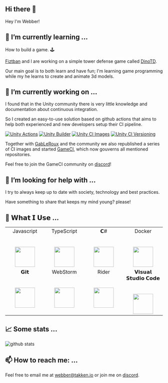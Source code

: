 <!--
**webbertakken/WebberTakken** is a ✨ _special_ ✨ repository because its `README.md` (this file) appears on your GitHub profile.

Here are some ideas to get you started:

- 🔭 I’m currently working on ...
- 🌱 I’m currently learning ...
- 👯 I’m looking to collaborate on ...
- 🤔 I’m looking for help with ...
- 💬 Ask me about ...
- 📫 How to reach me: ...
- 😄 Pronouns: ...
- ⚡ Fun fact: ...
-->

## Hi there 👋

Hey I'm Webber!

## 🌱 I’m currently learning ...

How to build a game. 🕹

[Fiztban](https://github.com/Fiztban) and I are working on a simple tower defense game called [DinoTD](https://dino.td). 

Our main goal is to both learn and have fun; I'm learning game programming while my he learns to create and animate 3d models. 

## 🔭 I’m currently working on ...

I found that in the Unity community there is very little knowledge and documentation about continuous integration.

So I created an easy-to-use solution based on github actions that aims to help both experienced and new developers setup their CI pipeline.

[![Unity Actions](https://github-readme-stats.vercel.app/api/pin/?username=game-ci&repo=unity-actions&theme=radical&show_icons=true)](https://github.com/game-ci/unity-actions)
[![Unity Builder](https://github-readme-stats.vercel.app/api/pin/?username=game-ci&repo=unity-builder&theme=radical&show_icons=true)](https://github.com/game-ci/unity-builder)
[![Unity CI Images](https://github-readme-stats.vercel.app/api/pin/?username=game-ci&repo=docker&theme=radical&show_icons=true&v0)](https://github.com/game-ci/docker)
[![Unity CI Versioning](https://github-readme-stats.vercel.app/api/pin/?username=game-ci&repo=versioning-backend&theme=radical&show_icons=true)](https://github.com/game-ci/versioning-backend)

Together with [GabLeRoux](https://github.com/GabLeRoux) and the community we also republished a series of CI images and started [GameCI](https://game.ci), which now gouverns all mentioned repositories.

Feel free to join the GameCI community on [discord](http://game.ci/discord)!

## 🤔 I’m looking for help with ...

I try to always keep up to date with society, technology and best practices.

Have something to share that keeps my mind young? please!

## 🔨 𝗪𝗵𝗮𝘁 𝗜 𝗨𝘀𝗲 ...

<table>
  <tbody>
    <tr valign="top">
      <td width="25%" align="center">
        <span>Javascript</span><br><br><br>
        <img height="64px" src="https://cdn.svgporn.com/logos/javascript.svg">
      </td>
      <td width="25%" align="center">
        <span>TypeScript</span><br><br><br>
        <img height="64px" src="https://cdn.svgporn.com/logos/typescript-icon.svg">
      </td>
      <td width="25%" align="center">
        <span>𝗖#</span><br><br><br>
        <img height="64px" src="https://cdn.svgporn.com/logos/c-sharp.svg">
      </td>
      <td width="25%" align="center">
        <span>Docker</span><br><br><br>
        <img height="64px" src="https://cdn.svgporn.com/logos/docker-icon.svg">
      </td>
    </tr>
    <tr valign="top">
      <td width="25%" align="center">
        <span>𝗚𝗶𝘁</span><br><br><br>
        <img height="64px" src="https://cdn.svgporn.com/logos/git-icon.svg">
      </td>
      <td width="25%" align="center">
        <span>WebStorm</span><br><br><br>
        <img height="64px" src="https://cdn.svgporn.com/logos/webstorm.svg">
      </td>
      <td width="25%" align="center">
        <span>Rider</span><br><br><br>
        <img height="64px" src="https://blog.jetbrains.com/wp-content/uploads/2019/01/rider_icon.svg">
      </td>
      <td width="25%" align="center">
        <span>𝗩𝗶𝘀𝘂𝗮𝗹 𝗦𝘁𝘂𝗱𝗶𝗼 𝗖𝗼𝗱𝗲</span><br><br><br>
        <img height="64px" src="https://cdn.svgporn.com/logos/visual-studio-code.svg">
      </td>
    </tr>
  </tbody>
</table>

## 📈 Some stats ...

![github stats](https://github-readme-stats.vercel.app/api?username=webbertakken&count_private=true&theme=radical&show_icons=true)

## 📫 How to reach me: ...

Feel free to email me at [webber@takken.io](mailto:webber@takken.io) or join me on [discord](http://unity-ci.com/discord).





